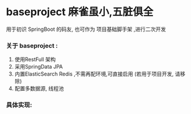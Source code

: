 # baseproject  麻雀虽小,五脏俱全

用于初识 SpringBoot 的码友, 也可作为 项目基础脚手架 ,进行二次开发

### 关于 baseproject :

1. 使用RestFull 架构
2. 采用SpringData JPA
3. 内置ElasticSearch Redis ,不需再配环境,可直接启用 (若用于项目开发, 请移除)
4. 配置多数据源, 线程池 

### 具体实现:

    